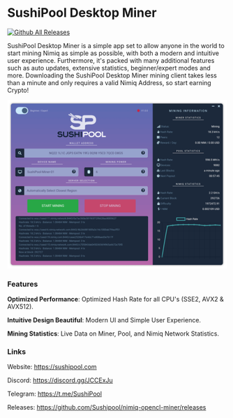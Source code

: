 # SushiPool Desktop Miner
[![Github All Releases](https://img.shields.io/github/downloads/Sushipool/desktop_miner/total.svg)]()

SushiPool Desktop Miner is a simple app set to allow anyone in the world to start mining Nimiq as simple as possible, with both a modern and intuitive user experience. Furthermore, it's packed with many additional features such as auto updates, extensive statistics, beginner/expert modes and more. Downloading the SushiPool Desktop Miner mining client takes less than a minute and only requires a valid Nimiq Address, so start earning Crypto!

![Preview](screenshot.PNG?raw=true "Preview")

### Features
<b>Optimized Performance</b>: Optimized Hash Rate for all CPU's (SSE2, AVX2 & AVX512).

<b>Intuitive Design Beautiful</b>: Modern UI and Simple User Experience.

<b>Mining Statistics</b>: Live Data on Miner, Pool, and Nimiq Network Statistics.

### Links
Website: https://sushipool.com

Discord: https://discord.gg/JCCExJu

Telegram: https://t.me/SushiPool

Releases: https://github.com/Sushipool/nimiq-opencl-miner/releases
